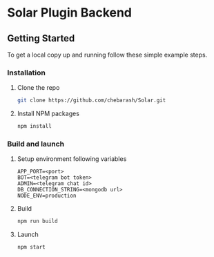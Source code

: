 # Solar Plugin Backend
## Getting Started

To get a local copy up and running follow these simple example steps.

### Installation

1. Clone the repo
   ```sh
   git clone https://github.com/chebarash/Solar.git
   ```
2. Install NPM packages
   ```sh
   npm install
   ```

### Build and launch

1. Setup environment following variables
   ```env
   APP_PORT=<port>
   BOT=<telegram bot token>
   ADMIN=<telegram chat id>
   DB_CONNECTION_STRING=<mongodb url>
   NODE_ENV=production
   ```
2. Build
   ```sh
   npm run build
   ```
3. Launch
   ```sh
   npm start
   ```
